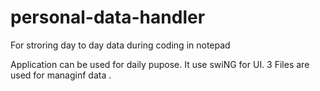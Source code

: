 # personal-data-handler
For stroring day to day data during coding in notepad

Application can be used for daily pupose.
It use swiNG for UI.
3 Files are used for managinf data .

